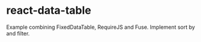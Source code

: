 # react-data-table
Example combining FixedDataTable, RequireJS and Fuse. Implement sort by and filter.
